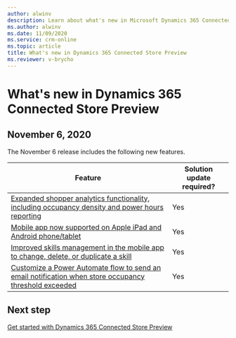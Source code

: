 ```yaml
---
author: alwinv
description: Learn about what's new in Microsoft Dynamics 365 Connected Store Preview
ms.author: alwinv
ms.date: 11/09/2020
ms.service: crm-online
ms.topic: article
title: What's new in Dynamics 365 Connected Store Preview
ms.reviewer: v-brycho
---
```


# What's new in Dynamics 365 Connected Store Preview

## November 6, 2020

The November 6 release includes the following new features.

| Feature | Solution update required? |
|----------------------------------------------------------------------------------------|------|
|[Expanded shopper analytics functionality, including occupancy density and power hours reporting](https://docs.microsoft.com/dynamics365-release-plan/2020wave2/commerce/dynamics365-connected-store/expanded-shopper-analytics-functionality-including-occupancy-density-power-hours-reporting)|Yes|
|[Mobile app now supported on Apple iPad and Android phone/tablet](https://docs.microsoft.com/en-us/dynamics365-release-plan/2020wave2/commerce/dynamics365-connected-store/mobile-app-now-supported-apple-ipad-android-phonetablet)|Yes|
|[Improved skills management in the mobile app to change, delete, or duplicate a skill](https://docs.microsoft.com/dynamics365-release-plan/2020wave2/commerce/dynamics365-connected-store/improved-skill-management-mobile-app)|Yes|
|[Customize a Power Automate flow to send an email notification when store occupancy threshold exceeded](https://docs.microsoft.com/dynamics365-release-plan/2020wave2/commerce/dynamics365-connected-store/trigger-power-automate-workflows-based-alerts)|Yes|

## Next step

[Get started with Dynamics 365 Connected Store Preview](get-started.md)
